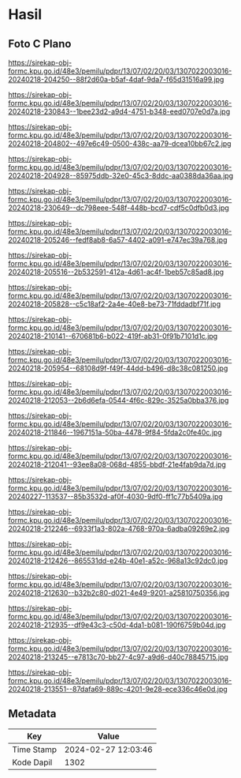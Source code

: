 # Hasil

## Foto C Plano

https://sirekap-obj-formc.kpu.go.id/48e3/pemilu/pdpr/13/07/02/20/03/1307022003016-20240218-204250--88f2d60a-b5af-4daf-9da7-f65d31516a99.jpg

https://sirekap-obj-formc.kpu.go.id/48e3/pemilu/pdpr/13/07/02/20/03/1307022003016-20240218-230843--1bee23d2-a9d4-4751-b348-eed0707e0d7a.jpg

https://sirekap-obj-formc.kpu.go.id/48e3/pemilu/pdpr/13/07/02/20/03/1307022003016-20240218-204802--497e6c49-0500-438c-aa79-dcea10bb67c2.jpg

https://sirekap-obj-formc.kpu.go.id/48e3/pemilu/pdpr/13/07/02/20/03/1307022003016-20240218-204928--85975ddb-32e0-45c3-8ddc-aa0388da36aa.jpg

https://sirekap-obj-formc.kpu.go.id/48e3/pemilu/pdpr/13/07/02/20/03/1307022003016-20240218-230649--dc798eee-548f-448b-bcd7-cdf5c0dfb0d3.jpg

https://sirekap-obj-formc.kpu.go.id/48e3/pemilu/pdpr/13/07/02/20/03/1307022003016-20240218-205246--fedf8ab8-6a57-4402-a091-e747ec39a768.jpg

https://sirekap-obj-formc.kpu.go.id/48e3/pemilu/pdpr/13/07/02/20/03/1307022003016-20240218-205516--2b532591-412a-4d61-ac4f-1beb57c85ad8.jpg

https://sirekap-obj-formc.kpu.go.id/48e3/pemilu/pdpr/13/07/02/20/03/1307022003016-20240218-205828--c5c18af2-2a4e-40e8-be73-71fddadbf71f.jpg

https://sirekap-obj-formc.kpu.go.id/48e3/pemilu/pdpr/13/07/02/20/03/1307022003016-20240218-210141--670681b6-b022-419f-ab31-0f91b7101d1c.jpg

https://sirekap-obj-formc.kpu.go.id/48e3/pemilu/pdpr/13/07/02/20/03/1307022003016-20240218-205954--68108d9f-f49f-44dd-b496-d8c38c081250.jpg

https://sirekap-obj-formc.kpu.go.id/48e3/pemilu/pdpr/13/07/02/20/03/1307022003016-20240218-212053--2b6d6efa-0544-4f6c-829c-3525a0bba376.jpg

https://sirekap-obj-formc.kpu.go.id/48e3/pemilu/pdpr/13/07/02/20/03/1307022003016-20240218-211846--1967151a-50ba-4478-9f84-5fda2c0fe40c.jpg

https://sirekap-obj-formc.kpu.go.id/48e3/pemilu/pdpr/13/07/02/20/03/1307022003016-20240218-212041--93ee8a08-068d-4855-bbdf-21e4fab9da7d.jpg

https://sirekap-obj-formc.kpu.go.id/48e3/pemilu/pdpr/13/07/02/20/03/1307022003016-20240227-113537--85b3532d-af0f-4030-9df0-ff1c77b5409a.jpg

https://sirekap-obj-formc.kpu.go.id/48e3/pemilu/pdpr/13/07/02/20/03/1307022003016-20240218-212246--6933f1a3-802a-4768-970a-6adba09269e2.jpg

https://sirekap-obj-formc.kpu.go.id/48e3/pemilu/pdpr/13/07/02/20/03/1307022003016-20240218-212426--865531dd-e24b-40e1-a52c-968a13c92dc0.jpg

https://sirekap-obj-formc.kpu.go.id/48e3/pemilu/pdpr/13/07/02/20/03/1307022003016-20240218-212630--b32b2c80-d021-4e49-9201-a25810750356.jpg

https://sirekap-obj-formc.kpu.go.id/48e3/pemilu/pdpr/13/07/02/20/03/1307022003016-20240218-212935--df9e43c3-c50d-4da1-b081-190f6759b04d.jpg

https://sirekap-obj-formc.kpu.go.id/48e3/pemilu/pdpr/13/07/02/20/03/1307022003016-20240218-213245--e7813c70-bb27-4c97-a9d6-d40c78845715.jpg

https://sirekap-obj-formc.kpu.go.id/48e3/pemilu/pdpr/13/07/02/20/03/1307022003016-20240218-213551--87dafa69-889c-4201-9e28-ece336c46e0d.jpg


## Metadata

| Key        | Value               |
| ---------- | ------------------- |
| Time Stamp | 2024-02-27 12:03:46 |
| Kode Dapil | 1302                |




